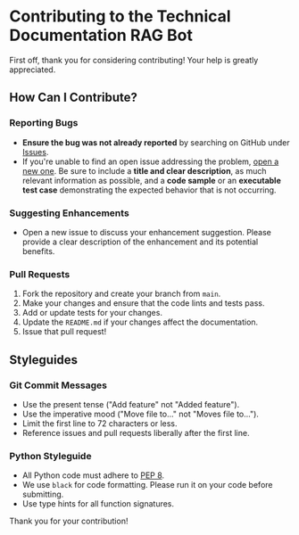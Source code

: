 # Contributing to the Technical Documentation RAG Bot

First off, thank you for considering contributing! Your help is greatly appreciated.

## How Can I Contribute?

### Reporting Bugs

- **Ensure the bug was not already reported** by searching on GitHub under [Issues](https://github.com/SAISriram19/rag_bot/issues).
- If you're unable to find an open issue addressing the problem, [open a new one](https://github.com/SAISriram19/rag_bot/issues/new). Be sure to include a **title and clear description**, as much relevant information as possible, and a **code sample** or an **executable test case** demonstrating the expected behavior that is not occurring.

### Suggesting Enhancements

- Open a new issue to discuss your enhancement suggestion. Please provide a clear description of the enhancement and its potential benefits.

### Pull Requests

1.  Fork the repository and create your branch from `main`.
2.  Make your changes and ensure that the code lints and tests pass.
3.  Add or update tests for your changes.
4.  Update the `README.md` if your changes affect the documentation.
5.  Issue that pull request!

## Styleguides

### Git Commit Messages

- Use the present tense ("Add feature" not "Added feature").
- Use the imperative mood ("Move file to..." not "Moves file to...").
- Limit the first line to 72 characters or less.
- Reference issues and pull requests liberally after the first line.

### Python Styleguide

- All Python code must adhere to [PEP 8](https://www.python.org/dev/peps/pep-0008/).
- We use `black` for code formatting. Please run it on your code before submitting.
- Use type hints for all function signatures.

Thank you for your contribution!

